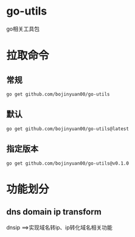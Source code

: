 # go-utils
go相关工具包

# 拉取命令
## 常规
```go get github.com/bojinyuan00/go-utils```
## 默认
```go get github.com/bojinyuan00/go-utils@latest```
## 指定版本
```go get github.com/bojinyuan00/go-utils@v0.1.0```

# 功能划分
## dns domain ip transform
dnsip ==>实现域名转ip、ip转化域名相关功能
